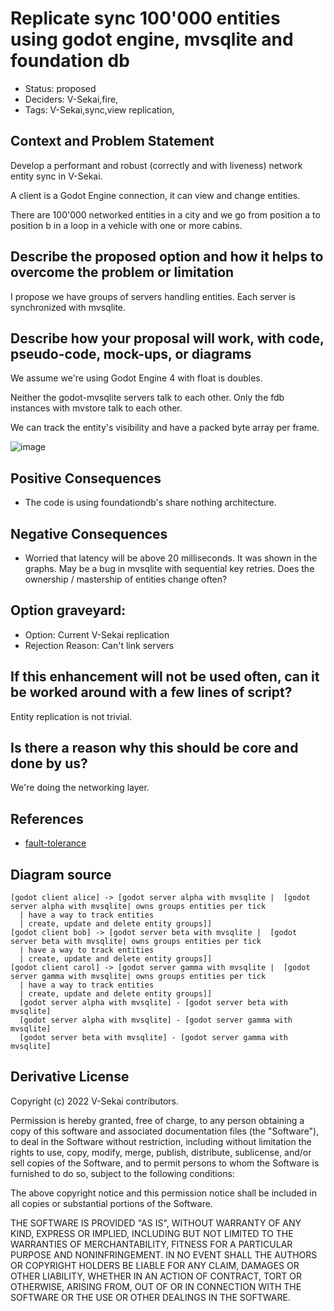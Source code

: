 # Replicate sync 100'000 entities using godot engine, mvsqlite and foundation db

- Status: proposed
- Deciders: V-Sekai,fire,
- Tags: V-Sekai,sync,view replication,

## Context and Problem Statement

Develop a performant and robust (correctly and with liveness) network entity sync in V-Sekai.

A client is a Godot Engine connection, it can view and change entities.

There are 100'000 networked entities in a city and we go from position a to position b in a loop in a vehicle with one or more cabins.


## Describe the proposed option and how it helps to overcome the problem or limitation

I propose we have groups of servers handling entities. Each server is synchronized with mvsqlite.
 
## Describe how your proposal will work, with code, pseudo-code, mock-ups, or diagrams

We assume we're using Godot Engine 4 with float is doubles.

Neither the godot-mvsqlite servers talk to each other. Only the fdb instances with mvstore talk to each other.

We can track the entity's visibility and have a packed byte array per frame.
 
![image](https://user-images.githubusercontent.com/32321/196743240-092dba67-98e7-4a92-937c-48dd26284d4f.png)

## Positive Consequences <!-- optional -->

- The code is using foundationdb's share nothing architecture.

## Negative Consequences <!-- optional -->

- Worried that latency will be above 20 milliseconds. It was shown in the graphs. May be a bug in mvsqlite with sequential key retries. Does the ownership / mastership of entities change often?

## Option graveyard: <!-- same as above -->

- Option: Current V-Sekai replication
- Rejection Reason: Can't link servers

## If this enhancement will not be used often, can it be worked around with a few lines of script?

Entity replication is not trivial.

## Is there a reason why this should be core and done by us?

We're doing the networking layer.

## References <!-- optional and numbers of links can vary -->

- [fault-tolerance](https://apple.github.io/foundationdb/fault-tolerance.html)

## Diagram source

```nomnoml
[godot client alice] -> [godot server alpha with mvsqlite |  [godot server alpha with mvsqlite| owns groups entities per tick
  | have a way to track entities
  | create, update and delete entity groups]]
[godot client bob] -> [godot server beta with mvsqlite |  [godot server beta with mvsqlite| owns groups entities per tick
  | have a way to track entities
  | create, update and delete entity groups]]
[godot client carol] -> [godot server gamma with mvsqlite |  [godot server gamma with mvsqlite| owns groups entities per tick
  | have a way to track entities
  | create, update and delete entity groups]]
  [godot server alpha with mvsqlite] - [godot server beta with mvsqlite]
  [godot server alpha with mvsqlite] - [godot server gamma with mvsqlite]
  [godot server beta with mvsqlite] - [godot server gamma with mvsqlite]
```


## Derivative License

Copyright (c) 2022 V-Sekai contributors.

Permission is hereby granted, free of charge, to any person obtaining a copy
of this software and associated documentation files (the "Software"), to deal
in the Software without restriction, including without limitation the rights
to use, copy, modify, merge, publish, distribute, sublicense, and/or sell
copies of the Software, and to permit persons to whom the Software is
furnished to do so, subject to the following conditions:

The above copyright notice and this permission notice shall be included in all
copies or substantial portions of the Software.

THE SOFTWARE IS PROVIDED "AS IS", WITHOUT WARRANTY OF ANY KIND, EXPRESS OR
IMPLIED, INCLUDING BUT NOT LIMITED TO THE WARRANTIES OF MERCHANTABILITY,
FITNESS FOR A PARTICULAR PURPOSE AND NONINFRINGEMENT. IN NO EVENT SHALL THE
AUTHORS OR COPYRIGHT HOLDERS BE LIABLE FOR ANY CLAIM, DAMAGES OR OTHER
LIABILITY, WHETHER IN AN ACTION OF CONTRACT, TORT OR OTHERWISE, ARISING FROM,
  OUT OF OR IN CONNECTION WITH THE SOFTWARE OR THE USE OR OTHER DEALINGS IN THE
  SOFTWARE.
